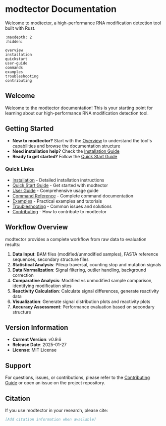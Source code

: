 # modtector Documentation

Welcome to modtector, a high-performance RNA modification detection tool built with Rust.

```{toctree}
:maxdepth: 2
:hidden:

overview
installation
quickstart
user-guide
commands
examples
troubleshooting
contributing
```

## Welcome

Welcome to the modtector documentation! This is your starting point for learning about our high-performance RNA modification detection tool.

## Getting Started

- **New to modtector?** Start with the [Overview](overview.md) to understand the tool's capabilities and browse the documentation structure
- **Need installation help?** Check the [Installation Guide](installation.md)
- **Ready to get started?** Follow the [Quick Start Guide](quickstart.md)

### Quick Links

- [Installation](installation.md) - Detailed installation instructions
- [Quick Start Guide](quickstart.md) - Get started with modtector
- [User Guide](user-guide.md) - Comprehensive usage guide
- [Command Reference](commands.md) - Complete command documentation
- [Examples](examples.md) - Practical examples and tutorials
- [Troubleshooting](troubleshooting.md) - Common issues and solutions
- [Contributing](contributing.md) - How to contribute to modtector

## Workflow Overview

modtector provides a complete workflow from raw data to evaluation results:

1. **Data Input**: BAM files (modified/unmodified samples), FASTA reference sequences, secondary structure files
2. **Statistical Analysis**: Pileup traversal, counting stop and mutation signals
3. **Data Normalization**: Signal filtering, outlier handling, background correction
4. **Comparative Analysis**: Modified vs unmodified sample comparison, identifying modification sites
5. **Reactivity Calculation**: Calculate signal differences, generate reactivity data
6. **Visualization**: Generate signal distribution plots and reactivity plots
7. **Accuracy Assessment**: Performance evaluation based on secondary structure

## Version Information

- **Current Version**: v0.9.6
- **Release Date**: 2025-01-27
- **License**: MIT License

## Support

For questions, issues, or contributions, please refer to the [Contributing Guide](contributing.md) or open an issue on the project repository.

## Citation

If you use modtector in your research, please cite:

```bibtex
[Add citation information when available]
```
